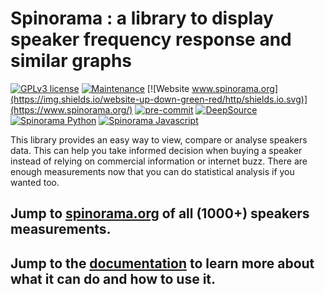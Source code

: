 # Spinorama : a library to display speaker frequency response and similar graphs

[![GPLv3 license](https://img.shields.io/badge/License-GPLv3-blue.svg)](http://perso.crans.org/besson/LICENSE.html)
[![Maintenance](https://img.shields.io/badge/Maintained%3F-yes-green.svg)](https://gitHub.com/pierreaubert/spinorama/graphs/commit-activity)
[![Website www.spinorama.org](https://img.shields.io/website-up-down-green-red/http/shields.io.svg)](https://www.spinorama.org/)
[![pre-commit](https://img.shields.io/badge/pre--commit-enabled-brightgreen?logo=pre-commit&logoColor=white)](https://github.com/pre-commit/pre-commit)
[![DeepSource](https://deepsource.io/gh/pierreaubert/spinorama.svg/?label=active+issues&show_trend=true)](https://deepsource.io/gh/pierreaubert/spinorama/?ref=repository-badge)
[![Spinorama Python](https://github.com/pierreaubert/spinorama/actions/workflows/pythonapp.yml/badge.svg?branch=develop)](https://github.com/pierreaubert/spinorama/actions/workflows/pythonapp.yml)
[![Spinorama Javascript](https://github.com/pierreaubert/spinorama/actions/workflows/webapp.yml/badge.svg?branch=develop)](https://github.com/pierreaubert/spinorama/actions/workflows/webapp.yml)

This library provides an easy way to view, compare or analyse speakers data. This can help you take informed decision when buying a speaker instead of relying on commercial information or internet buzz. There are enough measurements now that you can do statistical analysis if you wanted too.

## Jump to [spinorama.org](https://spinorama.org) of all (1000+) speakers measurements.

## Jump to the [documentation](https://spinorama.org/docs) to learn more about what it can do and how to use it.

